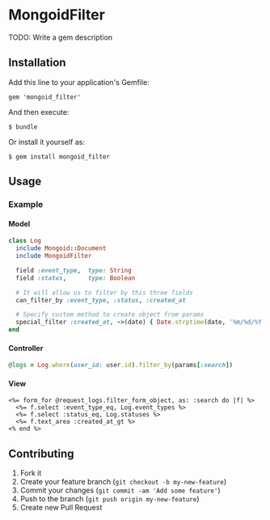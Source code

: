 # MongoidFilter

TODO: Write a gem description

## Installation

Add this line to your application's Gemfile:

    gem 'mongoid_filter'

And then execute:

    $ bundle

Or install it yourself as:

    $ gem install mongoid_filter

## Usage

### Example

#### Model
```ruby
class Log
  include Mongoid::Document
  include MongoidFilter

  field :event_type,  type: String
  field :status,      type: Boolean

  # It will allow us to filter by this three fields
  can_filter_by :event_type, :status, :created_at

  # Specify custom method to create object from params
  special_filter :created_at, ->(date) { Date.strptime(date, '%m/%d/%Y') }
end
```
#### Controller
```ruby
@logs = Log.where(user_id: user.id).filter_by(params[:search])
```

#### View
```erb
<%= form_for @request_logs.filter_form_object, as: :search do |f| %>
  <%= f.select :event_type_eq, Log.event_types %>
  <%= f.select :status_eq, Log.statuses %>
  <%= f.text_area :created_at_gt %>
<% end %>
```

## Contributing

1. Fork it
2. Create your feature branch (`git checkout -b my-new-feature`)
3. Commit your changes (`git commit -am 'Add some feature'`)
4. Push to the branch (`git push origin my-new-feature`)
5. Create new Pull Request
